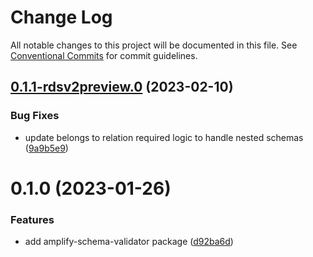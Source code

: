 # Change Log

All notable changes to this project will be documented in this file.
See [Conventional Commits](https://conventionalcommits.org) for commit guidelines.

## [0.1.1-rdsv2preview.0](https://github.com/aws-amplify/amplify-category-api/compare/@aws-amplify/graphql-schema-validation@0.1.0...@aws-amplify/graphql-schema-validation@0.1.1-rdsv2preview.0) (2023-02-10)

### Bug Fixes

- update belongs to relation required logic to handle nested schemas ([9a9b5e9](https://github.com/aws-amplify/amplify-category-api/commit/9a9b5e929de8126da2c6c058bbf93b79bf8db81c))

# 0.1.0 (2023-01-26)

### Features

- add amplify-schema-validator package ([d92ba6d](https://github.com/aws-amplify/amplify-category-api/commit/d92ba6db6d0b33e88fbe37e95bc240b42c888a9e))
